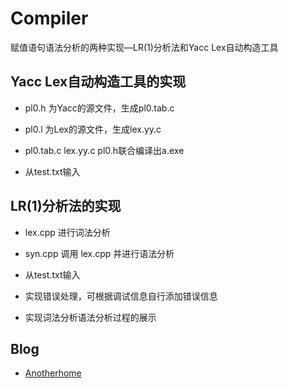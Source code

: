 Compiler
=======

赋值语句语法分析的两种实现—LR(1)分析法和Yacc Lex自动构造工具

Yacc Lex自动构造工具的实现
-------

+ pl0.h 为Yacc的源文件，生成pl0.tab.c

+ pl0.l 为Lex的源文件，生成lex.yy.c

+ pl0.tab.c lex.yy.c pl0.h联合编译出a.exe

+ 从test.txt输入

LR(1)分析法的实现
-------

+ lex.cpp 进行词法分析

+ syn.cpp 调用 lex.cpp 并进行语法分析

+ 从test.txt输入

+ 实现错误处理，可根据调试信息自行添加错误信息

+ 实现词法分析语法分析过程的展示

Blog
-------
+ <a href="http://www.anotherhome.net/">Anotherhome</a>
